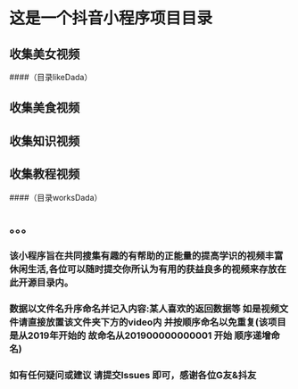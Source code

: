 # 这是一个抖音小程序项目目录
## 收集美女视频 
####（目录likeDada）
## 收集美食视频
## 收集知识视频
## 收集教程视频
####（目录worksDada）
## 。。。
### 该小程序旨在共同搜集有趣的有帮助的正能量的提高学识的视频丰富休闲生活,各位可以随时提交你所认为有用的获益良多的视频来存放在此开源目录内。
### 数据以文件名升序命名并记入内容:某人喜欢的返回数据等 如是视频文件请直接放置该文件夹下方的video内 并按顺序命名以免重复(该项目是从2019年开始的 故命名从201900000000001 开始 顺序递增命名)
### 如有任何疑问或建议 请提交Issues 即可，感谢各位G友&抖友
